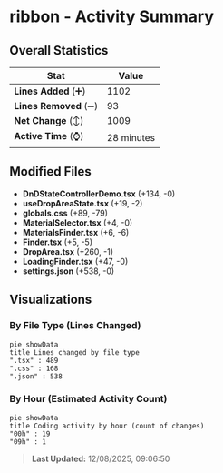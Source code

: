# ribbon - Activity Summary 

## Overall Statistics

| Stat                   | Value                                                             |
| ---------------------- | ----------------------------------------------------------------- |
| **Lines Added** (➕)   | 1102                                          |
| **Lines Removed** (➖) | 93                                        |
| **Net Change** (↕)    | 1009                |
| **Active Time** (⌚)   | 28 minutes |


## Modified Files
- **DnDStateControllerDemo.tsx** (+134, -0)
- **useDropAreaState.tsx** (+19, -2)
- **globals.css** (+89, -79)
- **MaterialSelector.tsx** (+4, -0)
- **MaterialsFinder.tsx** (+6, -6)
- **Finder.tsx** (+5, -5)
- **DropArea.tsx** (+260, -1)
- **LoadingFinder.tsx** (+47, -0)
- **settings.json** (+538, -0)

## Visualizations

### By File Type (Lines Changed)

```mermaid
pie showData
title Lines changed by file type
".tsx" : 489
".css" : 168
".json" : 538
```

### By Hour (Estimated Activity Count)

```mermaid
pie showData
title Coding activity by hour (count of changes)
"00h" : 19
"09h" : 1
```


> **Last Updated:** 12/08/2025, 09:06:50